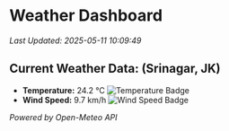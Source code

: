 
# Weather Dashboard

_Last Updated: 2025-05-11 10:09:49_

## Current Weather Data: (Srinagar, JK)
- **Temperature:** 24.2 °C ![Temperature Badge](https://img.shields.io/badge/Temperature-Medium%20Temp-green)
- **Wind Speed:** 9.7 km/h ![Wind Speed Badge](https://img.shields.io/badge/Wind%20Speed-Light%20Wind-blue)

*Powered by Open-Meteo API*
